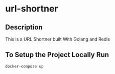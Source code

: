 # url-shortner

## Description
This is a URL Shortner built With Golang and Redis

## To Setup the Project Locally Run
```
docker-compose up
``` 
